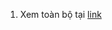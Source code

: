 1. Xem toàn bộ tại [link](https://www.figma.com/file/VC3LK6cD7IxmnzzJuWcL34/DACNPM-mockup?node-id=198%3A10313)
